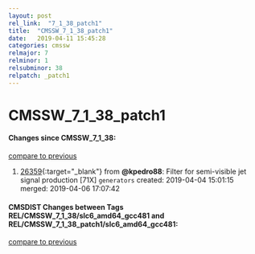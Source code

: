 ```yaml
---
layout: post
rel_link:  "7_1_38_patch1"
title:  "CMSSW_7_1_38_patch1"
date:   2019-04-11 15:45:28
categories: cmssw
relmajor: 7
relminor: 1
relsubminor: 38
relpatch: _patch1
---
```


# CMSSW_7_1_38_patch1
#### Changes since CMSSW_7_1_38:
[compare to previous](https://github.com/cms-sw/cmssw/compare/CMSSW_7_1_38...CMSSW_7_1_38_patch1)



1. [26359](http://github.com/cms-sw/cmssw/pull/26359){:target="_blank"}  from **@kpedro88**: Filter for semi-visible jet signal production [71X] `generators`  created: 2019-04-04 15:01:15 merged: 2019-04-06 17:07:42



#### CMSDIST Changes between Tags REL/CMSSW_7_1_38/slc6_amd64_gcc481 and REL/CMSSW_7_1_38_patch1/slc6_amd64_gcc481:
[compare to previous](https://github.com/cms-sw/cmsdist/compare/REL/CMSSW_7_1_38/slc6_amd64_gcc481...REL/CMSSW_7_1_38_patch1/slc6_amd64_gcc481)


